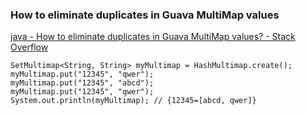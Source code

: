 ###  How to eliminate duplicates in Guava MultiMap values


[java - How to eliminate duplicates in Guava MultiMap values? - Stack Overflow](https://stackoverflow.com/questions/18983463/how-to-eliminate-duplicates-in-guava-multimap-values "java - How to eliminate duplicates in Guava MultiMap values? - Stack Overflow")


 

```
SetMultimap<String, String> myMultimap = HashMultimap.create();
myMultimap.put("12345", "qwer");
myMultimap.put("12345", "abcd");
myMultimap.put("12345", "qwer");
System.out.println(myMultimap); // {12345=[abcd, qwer]}
```
